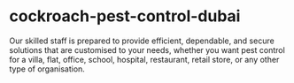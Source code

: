 # cockroach-pest-control-dubai
Our skilled staff is prepared to provide efficient, dependable, and secure solutions that are customised to your needs, whether you want pest control for a villa, flat, office, school, hospital, restaurant, retail store, or any other type of organisation.
